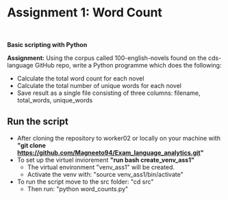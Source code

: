 # Assignment 1: Word Count
<br>

__Basic scripting with Python__

__Assignment:__
Using the corpus called 100-english-novels found on the cds-language GitHub repo, write a Python programme which does the following:

- Calculate the total word count for each novel
- Calculate the total number of unique words for each novel
- Save result as a single file consisting of three columns: filename, total_words, unique_words


## Run the script

- After cloning the repository to worker02 or locally on your machine with __"git clone https://github.com/Magneeto94/Exam_language_analytics.git"__
- To set up the virtuel inviorement __"run bash create_venv_ass1"__
    - The virtual environment "venv_ass1" will be created.
    - Activate the venv with: "source venv_ass1/bin/activate"
- To run the script move to the src folder: "cd src"
    - Then run: "python word_counts.py"